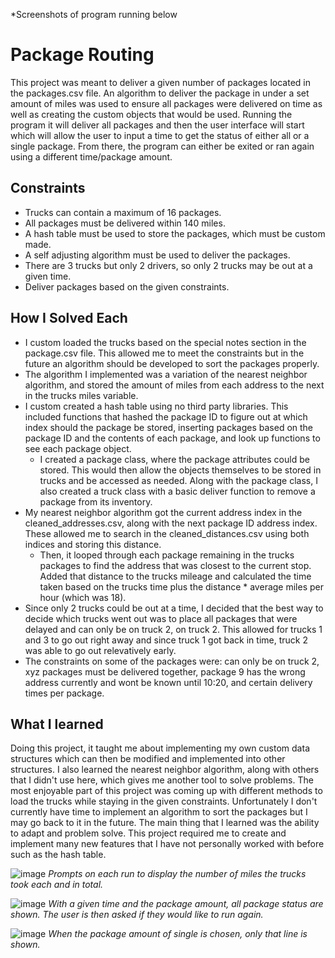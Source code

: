 *Screenshots of program running below

# Package Routing
This project was meant to deliver a given number of packages located in the packages.csv file. An algorithm to deliver the package in under a set amount of miles was used to ensure all packages were delivered on time as well as creating the custom objects that would be used. Running the program it will deliver all packages and then the user interface will start 
which will allow the user to input a time to get the status of either all or a single package. From there, the program can either be exited or ran again using a different time/package amount.

## Constraints
- Trucks can contain a maximum of 16 packages.
- All packages must be delivered within 140 miles.
- A hash table must be used to store the packages, which must be custom made.
- A self adjusting algorithm must be used to deliver the packages.
- There are 3 trucks but only 2 drivers, so only 2 trucks may be out at a given time.
- Deliver packages based on the given constraints.

## How I Solved Each
- I custom loaded the trucks based on the special notes section in the package.csv file. This allowed me to meet the constraints but in the future an algorithm should be developed to sort the packages properly.
- The algorithm I implemented was a variation of the nearest neighbor algorithm, and stored the amount of miles from each address to the next in the trucks miles variable.
- I custom created a hash table using no third party libraries. This included functions that hashed the package ID to figure out at which index should the package be stored, inserting packages based on the package ID and the contents of each package, and look up functions to see each package object.
  - I created a package class, where the package attributes could be stored. This would then allow the objects themselves to be stored in trucks and be accessed as needed. Along with the package class, I also created a truck class with a basic deliver function to remove a package from its inventory.
- My nearest neighbor algorithm got the current address index in the cleaned_addresses.csv, along with the next package ID address index. These allowed me to search in the cleaned_distances.csv using both indices and storing this distance.
  - Then, it looped through each package remaining in the trucks packages to find the address that was closest to the current stop. Added that distance to the trucks mileage and calculated the time taken based on the trucks time plus the distance * average miles per hour (which was 18).
- Since only 2 trucks could be out at a time, I decided that the best way to decide which trucks went out was to place all packages that were delayed and can only be on truck 2, on truck 2. This allowed for trucks 1 and 3 to go out right away and since truck 1 got back in time, truck 2 was able to go out relevatively early.
- The constraints on some of the packages were: can only be on truck 2, xyz packages must be delivered together, package 9 has the wrong address currently and wont be known until 10:20, and certain delivery times per package.

## What I learned
Doing this project, it taught me about implementing my own custom data structures which can then be modified and implemented into other structures. I also learned the nearest neighbor algorithm, along with others that I didn't use here, which gives me another tool to solve problems. The most enjoyable part of this project was coming up with different
methods to load the trucks while staying in the given constraints. Unfortunately I don't currently have time to implement an algorithm to sort the packages but I may go back to it in the future. The main thing that I learned was the ability to adapt and problem solve. This project required me to create and implement many new features
that I have not personally worked with before such as the hash table. 

![image](https://github.com/JMacPort/Package-Routing-Service/assets/145376972/5572d6b5-daff-4818-964a-175dfa809abb)
*Prompts on each run to display the number of miles the trucks took each and in total.*

![image](https://github.com/JMacPort/Package-Routing-Service/assets/145376972/3d4b6829-fb2f-4b0a-a605-b21004972bd9)
*With a given time and the package amount, all package status are shown. The user is then asked if they would like to run again.*

![image](https://github.com/JMacPort/Package-Routing-Service/assets/145376972/3c91a26f-66a6-44f3-a06d-9044a7ca6dcf)
*When the package amount of single is chosen, only that line is shown.*
